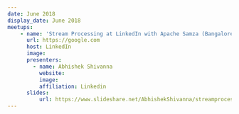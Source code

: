 ```yaml
---
date: June 2018
display_date: June 2018
meetups:
    - name: 'Stream Processing at LinkedIn with Apache Samza (Bangalore Kafka Group Meetup)'
      url: https://google.com
      host: LinkedIn
      image: 
      presenters:
        - name: Abhishek Shivanna
          website: 
          image:
          affiliation: Linkedin
      slides:
          url: https://www.slideshare.net/AbhishekShivanna/streamprocessingatlinkedinwithapachesamza-105630048
---
```

<!--
   Licensed to the Apache Software Foundation (ASF) under one or more
   contributor license agreements.  See the NOTICE file distributed with
   this work for additional information regarding copyright ownership.
   The ASF licenses this file to You under the Apache License, Version 2.0
   (the "License"); you may not use this file except in compliance with
   the License.  You may obtain a copy of the License at

       http://www.apache.org/licenses/LICENSE-2.0

   Unless required by applicable law or agreed to in writing, software
   distributed under the License is distributed on an "AS IS" BASIS,
   WITHOUT WARRANTIES OR CONDITIONS OF ANY KIND, either express or implied.
   See the License for the specific language governing permissions and
   limitations under the License.
-->